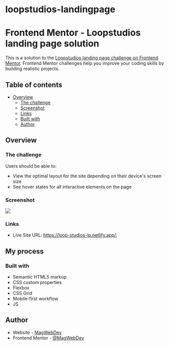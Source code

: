 # loopstudios-landingpage
# Frontend Mentor - Loopstudios landing page solution

This is a solution to the [Loopstudios landing page challenge on Frontend Mentor](https://www.frontendmentor.io/challenges/loopstudios-landing-page-N88J5Onjw). Frontend Mentor challenges help you improve your coding skills by building realistic projects. 

## Table of contents

- [Overview](#overview)
  - [The challenge](#the-challenge)
  - [Screenshot](#screenshot)
  - [Links](#links)
  - [Built with](#built-with)
  - [Author](#author)




## Overview

### The challenge

Users should be able to:

- View the optimal layout for the site depending on their device's screen size
- See hover states for all interactive elements on the page

### Screenshot

![](./screenshot/Screenshot%202023-08-04%20at%2019-21-21%20Frontend%20Mentor%20Loopstudios%20landing%20page.png)


### Links

- Live Site URL: https://loop-studios-lp.netlify.app/;

## My process

### Built with

- Semantic HTML5 markup
- CSS custom properties
- Flexbox
- CSS Grid
- Mobile-first workflow
- JS




## Author

- Website - [MagWebDev](http://www.magweb.pl)
- Frontend Mentor - [@MagWebDev](https://www.frontendmentor.io/profile/MagWebDev)

